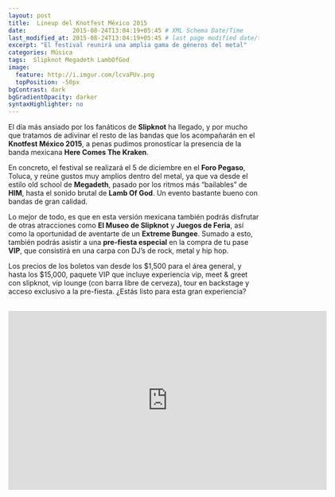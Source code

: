 ```yaml
---
layout: post
title:  Lineup del Knotfest México 2015
date:             2015-08-24T13:04:19+05:45 # XML Schema Date/Time
last_modified_at: 2015-08-24T13:04:19+05:45 # last page modified date/time
excerpt: "El festival reunirá una amplia gama de géneros del metal"
categories: Música
tags:  Slipknot Megadeth LambOfGod 
image:
  feature: http://i.imgur.com/lcvaPUv.png
  topPosition: -50px
bgContrast: dark
bgGradientOpacity: darker
syntaxHighlighter: no
---
```


El día más ansiado por los fanáticos de **Slipknot** ha llegado, y por mucho que tratamos de adivinar el resto de las bandas que los acompañarán en el **Knotfest México 2015**, a penas pudimos pronosticar la presencia de la banda mexicana **Here Comes The Kraken**.

En concreto, el festival se realizará el 5  de diciembre en el **Foro Pegaso**, Toluca, y reúne gustos muy amplios dentro del metal, ya que va desde el estilo old school de **Megadeth**, pasado por los ritmos más “bailables” de **HIM**, hasta el sonido brutal de **Lamb Of God**. Un evento bastante bueno con bandas de gran calidad.

Lo mejor de todo, es que en esta versión mexicana también podrás disfrutar de otras atracciones como **El Museo de Slipknot** y **Juegos de Feria**, así como la oportunidad de aventarte de un **Extreme Bungee**. Sumado a esto, también podrás asistir a una **pre-fiesta especial** en la compra de tu pase **VIP**, que consistirá en una carpa con DJ’s de rock, metal y hip hop.

Los precios de los boletos van desde los $1,500 para el área general, y hasta los $15,000, paquete VIP que incluye experiencia vip, meet & greet con slipknot, vip lounge (con barra libre de cerveza), tour en backstage y acceso exclusivo a la pre-fiesta. ¿Estás listo para esta gran experiencia?

<center><br>
<iframe width="640" height="360" src="https://www.youtube.com/embed/zQxV7ZfaB6I" frameborder="0" allowfullscreen></iframe>
</center>
